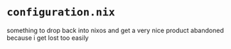 # `configuration.nix`
something to drop back into nixos and get a very nice product
abandoned because i get lost too easily
